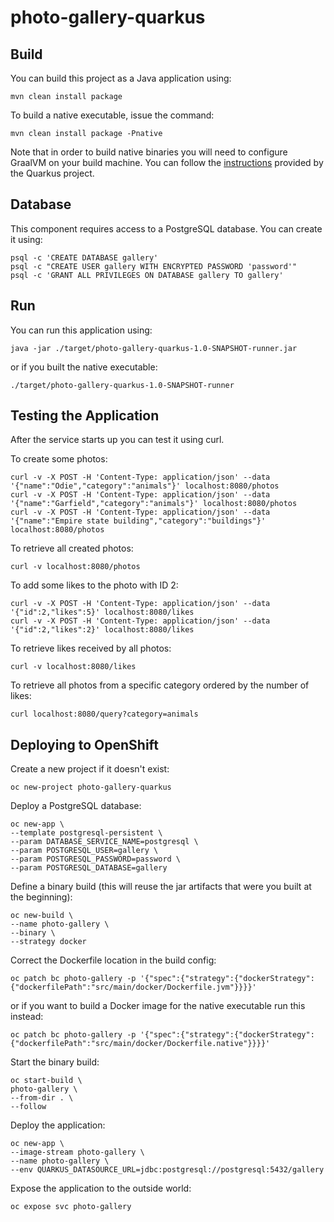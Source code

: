 # photo-gallery-quarkus

## Build

You can build this project as a Java application using:

```
mvn clean install package
```

To build a native executable, issue the command:

```
mvn clean install package -Pnative
```

Note that in order to build native binaries you will need to configure GraalVM on your build machine. You can follow the [instructions](https://quarkus.io/guides/building-native-image.html) provided by the Quarkus project.

## Database

This component requires access to a PostgreSQL database. You can create it using:

```
psql -c 'CREATE DATABASE gallery'
psql -c "CREATE USER gallery WITH ENCRYPTED PASSWORD 'password'"
psql -c 'GRANT ALL PRIVILEGES ON DATABASE gallery TO gallery'
```

## Run

You can run this application using:

```
java -jar ./target/photo-gallery-quarkus-1.0-SNAPSHOT-runner.jar
```

or if you built the native executable:

```
./target/photo-gallery-quarkus-1.0-SNAPSHOT-runner
```

## Testing the Application

After the service starts up you can test it using curl.

To create some photos:

```
curl -v -X POST -H 'Content-Type: application/json' --data '{"name":"Odie","category":"animals"}' localhost:8080/photos
curl -v -X POST -H 'Content-Type: application/json' --data '{"name":"Garfield","category":"animals"}' localhost:8080/photos
curl -v -X POST -H 'Content-Type: application/json' --data '{"name":"Empire state building","category":"buildings"}' localhost:8080/photos
```

To retrieve all created photos:

```
curl -v localhost:8080/photos
```

To add some likes to the photo with ID 2:

```
curl -v -X POST -H 'Content-Type: application/json' --data '{"id":2,"likes":5}' localhost:8080/likes
curl -v -X POST -H 'Content-Type: application/json' --data '{"id":2,"likes":2}' localhost:8080/likes

```

To retrieve likes received by all photos:

```
curl -v localhost:8080/likes
```

To retrieve all photos from a specific category ordered by the number of likes:

```
curl localhost:8080/query?category=animals
```

## Deploying to OpenShift

Create a new project if it doesn't exist:

```
oc new-project photo-gallery-quarkus
```

Deploy a PostgreSQL database:

```
oc new-app \
--template postgresql-persistent \
--param DATABASE_SERVICE_NAME=postgresql \
--param POSTGRESQL_USER=gallery \
--param POSTGRESQL_PASSWORD=password \
--param POSTGRESQL_DATABASE=gallery
```

Define a binary build (this will reuse the jar artifacts that were you built at the beginning):

```
oc new-build \
--name photo-gallery \
--binary \
--strategy docker
```

Correct the Dockerfile location in the build config:

```
oc patch bc photo-gallery -p '{"spec":{"strategy":{"dockerStrategy":{"dockerfilePath":"src/main/docker/Dockerfile.jvm"}}}}'
```

or if you want to build a Docker image for the native executable run this instead:

```
oc patch bc photo-gallery -p '{"spec":{"strategy":{"dockerStrategy":{"dockerfilePath":"src/main/docker/Dockerfile.native"}}}}'
```

Start the binary build:

```
oc start-build \
photo-gallery \
--from-dir . \
--follow
```

Deploy the application:

```
oc new-app \
--image-stream photo-gallery \
--name photo-gallery \
--env QUARKUS_DATASOURCE_URL=jdbc:postgresql://postgresql:5432/gallery
```

Expose the application to the outside world:

```
oc expose svc photo-gallery
```
